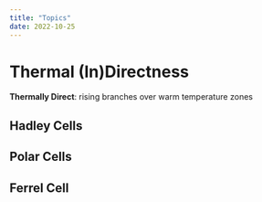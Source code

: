 ```yaml
---
title: "Topics"
date: 2022-10-25
---
```


# Thermal (In)Directness
**Thermally Direct**: rising branches over warm temperature zones
## Hadley Cells
## Polar Cells
## Ferrel Cell

